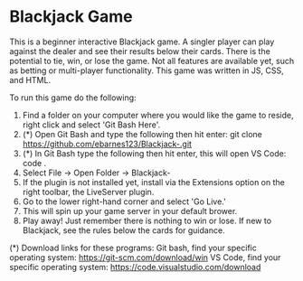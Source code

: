 # Blackjack Game

This is a beginner interactive Blackjack game. A singler player can play against the dealer and see their results below their cards. There is the potential to tie, win, or lose the game. Not all features are available yet, such as betting or multi-player functionality. This game was written in JS, CSS, and HTML. 

To run this game do the following: 
1) Find a folder on your computer where you would like the game to reside, right click and select 'Git Bash Here'.
2) (*) Open Git Bash and type the following then hit enter:
git clone https://github.com/ebarnes123/Blackjack-.git
3) (*) In Git Bash type the following then hit enter, this will open VS Code:
code .
4) Select File -> Open Folder -> Blackjack- 
5) If the plugin is not installed yet, install via the Extensions option on the right toolbar, the LiveServer plugin.
6) Go to the lower right-hand corner and select 'Go Live.' 
7) This will spin up your game server in your default brower. 
8) Play away! Just remember there is nothing to win or lose. If new to Blackjack, see the rules below the cards for guidance. 

(*) Download links for these programs: 
Git bash, find your specific operating system: https://git-scm.com/download/win
VS Code, find your specific operating system: https://code.visualstudio.com/download
